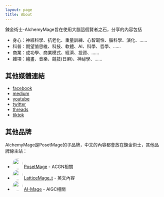 ```yaml
---
layout: page
title: About
---
```


<style>
img {
  border-radius: 50%; /* Creates the circle shape */
  object-fit: cover; /* Ensures the image covers the area and maintains aspect ratio */
}
</style>

鍊金術士-AlchemyMage旨在使用大腦這個賢者之石，分享的內容包括
* 身心：神經科學、抗老化、重量訓練、心智韌性、腦科學、演化、......
* 科普：期望值思維、科技、軟體、AI、科學、哲學、......
* 商業：成功學、商業模式、經濟、投資、......
* 雜項：繪畫、音樂、競技(日麻)、神祕學、......


## 其他媒體連結
  * [facebook](https://facebook.com/alchemymage)
  * [medium](https://medium.com/@alchemymage) 
  * [youtube](https://youtube.com/@alchemymage)
  * [twitter](https://twitter.com/alchemymage)
  * [threads](https://threads.net/alchemymage)
  * [tiktok](https://www.tiktok.com/@alchemymage)

## 其他品牌
AlchemyMage是PosetMage的子品牌，中文的內容都會放在鍊金術士，其他品牌線主站：
* <img src="https://posetmage.com/Images/Icon/PosetMage_t.png" Height="32" /> [PosetMage](https://posetmage.com) - ACGN相關
* <img src="https://posetmage.com/Images/Icon/LatticeMage_t.png" Height="32" /> [LatticeMage_t](https://lattice.posetmage.com) - 英文內容
* <img src="https://posetmage.com/Images/AIMage/LOGO.png" Height="32" /> [AI-Mage](https://ai.posetmage.com) - AIGC相關